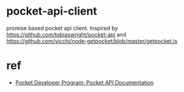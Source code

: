 # pocket-api-client

promise based pocket api client. Inspired by https://github.com/tobiaswright/pocket-api and https://github.com/vicchi/node-getpocket/blob/master/getpocket.js

# ref
- [Pocket Developer Program: Pocket API Documentation](https://getpocket.com/developer/docs/overview)
